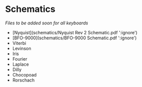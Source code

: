 # Schematics

*Files to be added soon for all keyboards*

- [Nyquist](schematics/Nyquist Rev 2 Schematic.pdf ':ignore')
- [BFO-9000](schematics/BFO-9000 Schematic.pdf ':ignore')
- Viterbi
- Levinson
- Iris
- Fourier
- Laplace
- Dilly
- Chocopoad
- Rorschach
